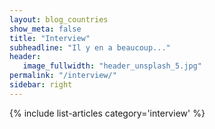 ```yaml
---
layout: blog_countries
show_meta: false
title: "Interview"
subheadline: "Il y en a beaucoup..."
header:
   image_fullwidth: "header_unsplash_5.jpg"
permalink: "/interview/"
sidebar: right
---
```


{% include list-articles category='interview' %}